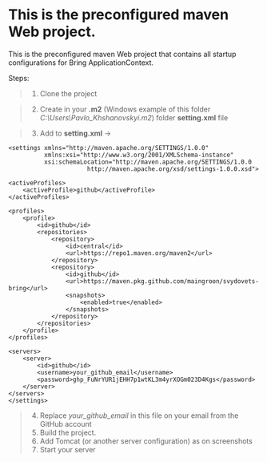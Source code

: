# This is the preconfigured maven Web project.
This is the preconfigured maven Web project that contains all startup configurations for Bring ApplicationContext.

Steps:
> 1. Clone the project

> 2. Create in your **.m2** (Windows example of this folder *C:\Users\Pavlo_Khshanovskyi\.m2*) folder **setting.xml** file

> 3. Add to **setting.xml** ->
```
<settings xmlns="http://maven.apache.org/SETTINGS/1.0.0"
          xmlns:xsi="http://www.w3.org/2001/XMLSchema-instance"
          xsi:schemaLocation="http://maven.apache.org/SETTINGS/1.0.0
                      http://maven.apache.org/xsd/settings-1.0.0.xsd">

<activeProfiles>
    <activeProfile>github</activeProfile>
</activeProfiles>

<profiles>
    <profile>
        <id>github</id>
        <repositories>
            <repository>
                <id>central</id>
                <url>https://repo1.maven.org/maven2</url>
            </repository>
            <repository>
                <id>github</id>
                <url>https://maven.pkg.github.com/maingroon/svydovets-bring</url>
                <snapshots>
                    <enabled>true</enabled>
                </snapshots>
            </repository>
        </repositories>
    </profile>
</profiles>

<servers>
    <server>
        <id>github</id>
        <username>your_github_email</username>
        <password>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</password>
    </server>
</servers>
</settings>             
``` 
> 4. Replace *your_github_email* in this file on your email from the GitHub account
> 5. Build the project.
> 6. Add Tomcat (or another server configuration) as on screenshots
> 7. Start your server